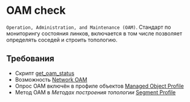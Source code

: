 # OAM check

`Operation, Administration, and Maintenance (OAM)`. Стандарт по мониторингу состояния линков, включается в том числе позволяет определять соседей и строить топологию. 

## Требования

* Скрипт [get_oam_status](../../scripts-reference/get_oam_status.md)
* Возможность [Network OAM](../../caps-reference/network/oam.md)
* Опрос OAM включён в профиле объектов [Managed Object Profile](../../concepts/managed-object-profile/index.md#Box(Полный_опрос))
* Метод OAM в *Методах построения топологии* [Segment Profile](../../concepts/network-segment-profile/index.md)
